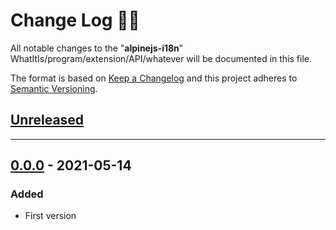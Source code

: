 # **Change Log** 📜📝

All notable changes to the "**alpinejs-i18n**" WhatItIs/program/extension/API/whatever will be documented in this file.

The format is based on [Keep a Changelog](https://keepachangelog.com/en/1.0.0/) and this project adheres to [Semantic Versioning](https://semver.org/spec/v2.0.0.html).

## [Unreleased]

---
## [0.0.0] - 2021-05-14

### Added

* First version

[unreleased]: https://github.com/pinecone-router/router/compare/0.0.0...HEAD
[0.0.0]: https://github.com/pinecone-router/router/compare/0.0.0...0.0.0